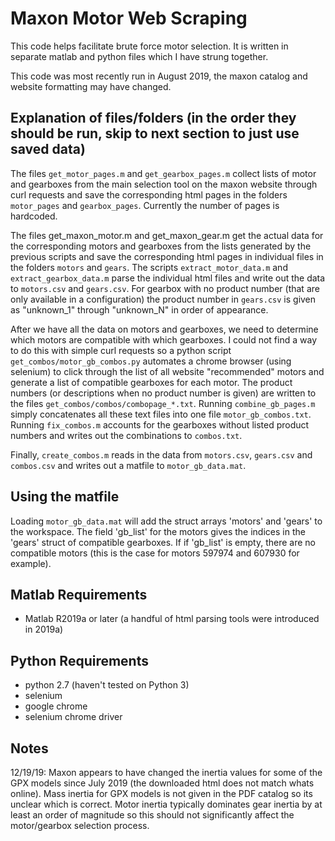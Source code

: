 # Maxon Motor Web Scraping 
This code helps facilitate brute force motor selection. It is written in separate matlab and python files which I have strung together.

This code was most recently run in August 2019, the maxon catalog and website formatting may have changed. 


## Explanation of files/folders (in the order they should be run, skip to next section to just use saved data)
The files `get_motor_pages.m` and `get_gearbox_pages.m` collect lists of motor and gearboxes from the main selection tool on the maxon website through curl requests and save the corresponding html pages in the folders `motor_pages` and `gearbox_pages`. Currently the number of pages is hardcoded.

The files get_maxon_motor.m and get_maxon_gear.m get the actual data for the corresponding motors and gearboxes from the lists generated by the previous scripts and save the corresponding html pages in individual files in the folders `motors` and `gears`.  The scripts `extract_motor_data.m` and `extract_gearbox_data.m` parse the individual html files and write out the data to `motors.csv` and `gears.csv`. For gearbox with no product number (that are only available in a configuration) the product number in `gears.csv` is given as "unknown_1" through "unknown_N" in order of appearance. 

After we have all the data on motors and gearboxes, we need to determine which motors are compatible with which gearboxes. I could not find a way to do this with simple curl requests so a python script `get_combos/motor_gb_combos.py` automates a chrome browser (using selenium) to click through the list of all website "recommended" motors and generate a list of compatible gearboxes for each motor. The product numbers (or descriptions when no product number is given) are written to the files `get_combos/combos/combopage_*.txt`.  Running `combine_gb_pages.m` simply concatenates all these text files into one file `motor_gb_combos.txt`.  Running `fix_combos.m` accounts for the gearboxes without listed product numbers and writes out the combinations to `combos.txt`. 

Finally, `create_combos.m` reads in the data from `motors.csv`, `gears.csv` and `combos.csv` and writes out a matfile to `motor_gb_data.mat`. 

## Using the matfile
Loading `motor_gb_data.mat` will add the struct arrays 'motors' and 'gears' to the workspace. The field 'gb_list' for the motors gives the indices in the 'gears' struct of compatible gearboxes. If if 'gb_list' is empty, there are no compatible motors (this is the case for motors 597974 and 607930 for example). 

## Matlab Requirements 
- Matlab R2019a or later (a handful of html parsing tools were introduced in 2019a)

## Python Requirements 
- python 2.7 (haven't tested on Python 3)
- selenium
- google chrome 
- selenium chrome driver
    
    
## Notes
12/19/19: Maxon appears to have changed the inertia values for some of the GPX models since July 2019 (the downloaded html does not match whats online). Mass inertia for GPX models is not given in the PDF catalog so its unclear which is correct. Motor inertia typically dominates gear inertia by at least an order of magnitude so this should not significantly affect the motor/gearbox selection process.     
